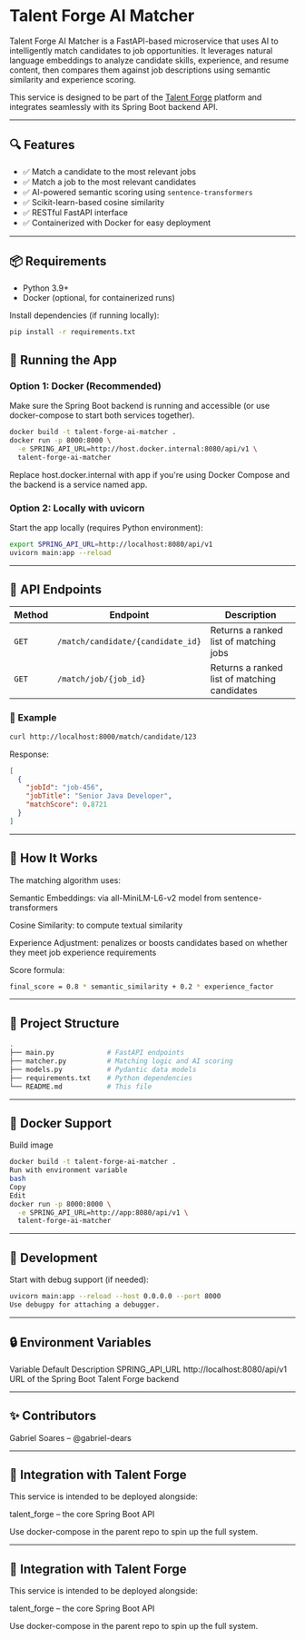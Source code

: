 # Talent Forge AI Matcher

Talent Forge AI Matcher is a FastAPI-based microservice that uses AI to intelligently match candidates to job opportunities. It leverages natural language embeddings to analyze candidate skills, experience, and resume content, then compares them against job descriptions using semantic similarity and experience scoring.

This service is designed to be part of the [Talent Forge](https://github.com/gabriel-dears/talent_forge) platform and integrates seamlessly with its Spring Boot backend API.

---

## 🔍 Features

- ✅ Match a candidate to the most relevant jobs
- ✅ Match a job to the most relevant candidates
- ✅ AI-powered semantic scoring using `sentence-transformers`
- ✅ Scikit-learn-based cosine similarity
- ✅ RESTful FastAPI interface
- ✅ Containerized with Docker for easy deployment

---

## 📦 Requirements

- Python 3.9+
- Docker (optional, for containerized runs)

Install dependencies (if running locally):

```bash
pip install -r requirements.txt
```

## 🚀 Running the App

### Option 1: Docker (Recommended)

Make sure the Spring Boot backend is running and accessible (or use docker-compose to start both services together).

```bash
docker build -t talent-forge-ai-matcher .
docker run -p 8000:8000 \
  -e SPRING_API_URL=http://host.docker.internal:8080/api/v1 \
  talent-forge-ai-matcher
```
Replace host.docker.internal with app if you're using Docker Compose and the backend is a service named app.

### Option 2: Locally with uvicorn

Start the app locally (requires Python environment):

```bash
export SPRING_API_URL=http://localhost:8080/api/v1
uvicorn main:app --reload
```

---

## 🔗 API Endpoints

| Method | Endpoint                          | Description                                  |
| ------ | --------------------------------- | -------------------------------------------- |
| `GET`  | `/match/candidate/{candidate_id}` | Returns a ranked list of matching jobs       |
| `GET`  | `/match/job/{job_id}`             | Returns a ranked list of matching candidates |

### 📘 Example
```bash
curl http://localhost:8000/match/candidate/123
```

Response:

```json
[
  {
    "jobId": "job-456",
    "jobTitle": "Senior Java Developer",
    "matchScore": 0.8721
  }
]
```

---

## 🧠 How It Works

The matching algorithm uses:

Semantic Embeddings: via all-MiniLM-L6-v2 model from sentence-transformers

Cosine Similarity: to compute textual similarity

Experience Adjustment: penalizes or boosts candidates based on whether they meet job experience requirements

Score formula:

```bash
final_score = 0.8 * semantic_similarity + 0.2 * experience_factor
```

---

## 📁 Project Structure

```bash
.
├── main.py             # FastAPI endpoints
├── matcher.py          # Matching logic and AI scoring
├── models.py           # Pydantic data models
├── requirements.txt    # Python dependencies
└── README.md           # This file
```

---

## 🐳 Docker Support

Build image

```bash
docker build -t talent-forge-ai-matcher .
Run with environment variable
bash
Copy
Edit
docker run -p 8000:8000 \
  -e SPRING_API_URL=http://app:8080/api/v1 \
  talent-forge-ai-matcher
```

---

## 🧪 Development

Start with debug support (if needed):

```bash
uvicorn main:app --reload --host 0.0.0.0 --port 8000
Use debugpy for attaching a debugger.
```
---

## 🔒 Environment Variables

Variable	Default	Description
SPRING_API_URL	http://localhost:8080/api/v1	URL of the Spring Boot Talent Forge backend

---

## ✨ Contributors

Gabriel Soares – @gabriel-dears

---

## 🤝 Integration with Talent Forge

This service is intended to be deployed alongside:

talent_forge – the core Spring Boot API

Use docker-compose in the parent repo to spin up the full system.

---

## 🤝 Integration with Talent Forge

This service is intended to be deployed alongside:

talent_forge – the core Spring Boot API

Use docker-compose in the parent repo to spin up the full system.

